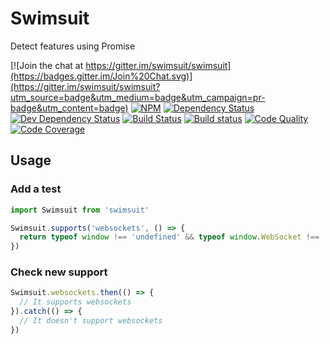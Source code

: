 # Swimsuit

Detect features using Promise

[![Join the chat at https://gitter.im/swimsuit/swimsuit](https://badges.gitter.im/Join%20Chat.svg)](https://gitter.im/swimsuit/swimsuit?utm_source=badge&utm_medium=badge&utm_campaign=pr-badge&utm_content=badge)
[![NPM](https://img.shields.io/npm/v/swimsuit.svg)](https://www.npmjs.com/package/swimsuit)
[![Dependency Status](https://img.shields.io/david/swimsuit/swimsuit.svg)](https://david-dm.org/swimsuit/swimsuit)
[![Dev Dependency Status](https://img.shields.io/david/dev/swimsuit/swimsuit.svg)](https://david-dm.org/swimsuit/swimsuit#info=devDependencies&view=table)
[![Build Status](https://travis-ci.org/swimsuit/swimsuit.svg?branch=master)](https://travis-ci.org/swimsuit/swimsuit)
[![Build status](https://ci.appveyor.com/api/projects/status/husqw2o1u2xirdi6?svg=true)](https://ci.appveyor.com/project/eddiemoore/swimsuit)
[![Code Quality](https://img.shields.io/codacy/1673d58a3a564253a83189ba53dd68c6.svg)](https://www.codacy.com/app/swimsuit/swimsuit)
[![Code Coverage](https://img.shields.io/codecov/c/github/swimsuit/swimsuit.svg)](http://codecov.io/github/swimsuit/swimsuit?branch=master)

## Usage

### Add a test

```js
import Swimsuit from 'swimsuit'

Swimsuit.supports('websockets', () => {
  return typeof window !== 'undefined' && typeof window.WebSocket !== 'undefined'
})
```

### Check new support

```js
Swimsuit.websockets.then(() => {
  // It supports websockets
}).catch(() => {
  // It doesn't support websockets
})
```
